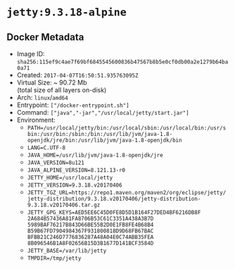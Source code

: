 # `jetty:9.3.18-alpine`

## Docker Metadata

- Image ID: `sha256:115ef9c4ae7f69bf6845545600836b47567b8b5e0cf0db00a2e1279b64ba0a71`
- Created: `2017-04-07T16:50:51.935763095Z`
- Virtual Size: ~ 90.72 Mb  
  (total size of all layers on-disk)
- Arch: `linux`/`amd64`
- Entrypoint: `["/docker-entrypoint.sh"]`
- Command: `["java","-jar","/usr/local/jetty/start.jar"]`
- Environment:
  - `PATH=/usr/local/jetty/bin:/usr/local/sbin:/usr/local/bin:/usr/sbin:/usr/bin:/sbin:/bin:/usr/lib/jvm/java-1.8-openjdk/jre/bin:/usr/lib/jvm/java-1.8-openjdk/bin`
  - `LANG=C.UTF-8`
  - `JAVA_HOME=/usr/lib/jvm/java-1.8-openjdk/jre`
  - `JAVA_VERSION=8u121`
  - `JAVA_ALPINE_VERSION=8.121.13-r0`
  - `JETTY_HOME=/usr/local/jetty`
  - `JETTY_VERSION=9.3.18.v20170406`
  - `JETTY_TGZ_URL=https://repo1.maven.org/maven2/org/eclipse/jetty/jetty-distribution/9.3.18.v20170406/jetty-distribution-9.3.18.v20170406.tar.gz`
  - `JETTY_GPG_KEYS=AED5EE6C45D0FE8D5D1B164F27DED4BF6216DB8F 	2A684B57436A81FA8706B53C61C3351A438A3B7D 	5989BAF76217B843D66BE55B2D0E1FB8FE4B68B4 	B59B67FD7904984367F931800818D9D68FB67BAC 	BFBB21C246D7776836287A48A04E0C74ABB35FEA 	8B096546B1A8F02656B15D3B1677D141BCF3584D`
  - `JETTY_BASE=/var/lib/jetty`
  - `TMPDIR=/tmp/jetty`
